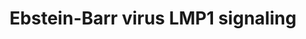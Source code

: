 ---
annotations:
- type: Pathway Ontology
  value: signaling pathway
authors:
- MaintBot
- Susan
- Eweitz
description: based on science-slides...
last-edited: 2021-05-24
organisms:
- Sus scrofa
redirect_from:
- /index.php/Pathway:WP1571
- /instance/WP1571
schema-jsonld:
- '@context': https://schema.org/
  '@id': https://wikipathways.github.io/pathways/WP1571.html
  '@type': Dataset
  creator:
    '@type': Organization
    name: WikiPathways
  description: based on science-slides...
  keywords:
  - MAP3K14
  - IFNB1
  - CCL20
  - LMP1
  - IRAK1
  - MAPK1
  - MAP3K7
  - IKK-beta
  - JNK
  - NFKB1
  - IKK-alpha
  - SFC complex
  - MAP3K3
  - I-Kappa-B
  - p100
  - RELA
  - HSP90
  - IKBKG
  - IL8
  - p52
  - TRAF6
  - TRAF1
  - CHUK
  - TNF
  - TRADD
  - CCL5
  license: CC0
  name: Ebstein-Barr virus LMP1 signaling
seo: CreativeWork
title: Ebstein-Barr virus LMP1 signaling
wpid: WP1571
---